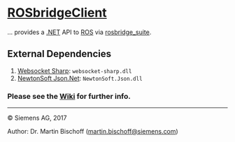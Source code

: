 # [ROSbridgeClient](https://github.com/siemens/ros-sharp/tree/master/RosBridgeClient) #
... provides a [.NET](https://www.microsoft.com/net) API to [ROS](http://www.ros.org/) via [rosbridge_suite](http://wiki.ros.org/rosbridge_suite).

## External Dependencies ##
1. [Websocket Sharp](https://github.com/sta/websocket-sharp): `websocket-sharp.dll`
2. [NewtonSoft Json.Net](http://www.newtonsoft.com/json): `NewtonSoft.Json.dll`


### Please see the [Wiki](https://github.com/siemens/ros-sharp/wiki) for further info. ###

---

© Siemens AG, 2017

Author: Dr. Martin Bischoff (martin.bischoff@siemens.com)
